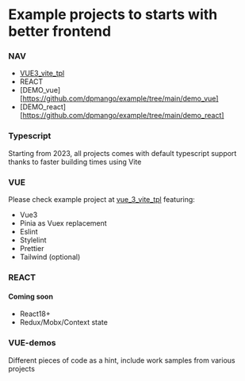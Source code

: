 # Example projects to starts with better frontend

### NAV
- [VUE3_vite_tpl](https://github.com/dpmango/example/tree/main/builds/vue3_vite_tpl) 
- REACT
- [DEMO_vue][https://github.com/dpmango/example/tree/main/demo_vue]
- [DEMO_react][https://github.com/dpmango/example/tree/main/demo_react]


### Typescript
Starting from 2023, all projects comes with default typescript support thanks to faster building times using Vite

### VUE
Please check example project at [vue_3_vite_tpl](https://github.com/dpmango/example/tree/main/vue3_vite_tpl) featuring:

- Vue3
- Pinia as Vuex replacement
- Eslint
- Stylelint
- Prettier
- Tailwind (optional)

### REACT
#### Coming soon
- React18+
- Redux/Mobx/Context state

### VUE-demos
Different pieces of code as a hint, include work samples from various projects